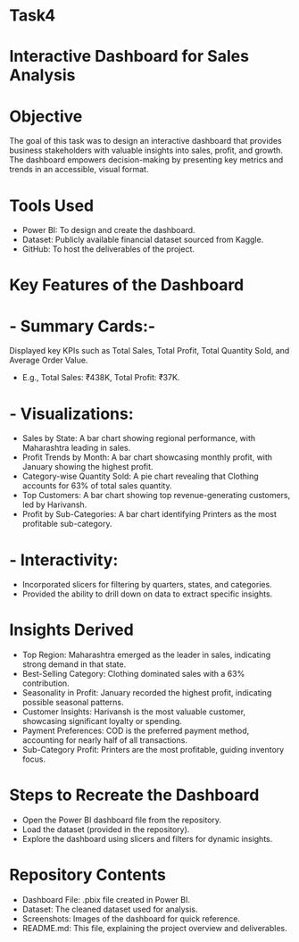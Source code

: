 # Task4
# Interactive Dashboard for Sales Analysis
# Objective
The goal of this task was to design an interactive dashboard that provides business stakeholders with valuable insights into sales, profit, and growth. The dashboard empowers decision-making by presenting key metrics and trends in an accessible, visual format.
# Tools Used
- Power BI: To design and create the dashboard.
- Dataset: Publicly available financial dataset sourced from Kaggle.
- GitHub: To host the deliverables of the project.
# Key Features of the Dashboard
# - Summary Cards:- 
  Displayed key KPIs such as Total Sales, Total Profit, Total Quantity Sold, and Average Order Value.
- E.g., Total Sales: ₹438K, Total Profit: ₹37K.

# - Visualizations:
- Sales by State: A bar chart showing regional performance, with Maharashtra leading in sales.
- Profit Trends by Month: A bar chart showcasing monthly profit, with January showing the highest profit.
- Category-wise Quantity Sold: A pie chart revealing that Clothing accounts for 63% of total sales quantity.
- Top Customers: A bar chart showing top revenue-generating customers, led by Harivansh.
- Profit by Sub-Categories: A bar chart identifying Printers as the most profitable sub-category.

# - Interactivity:
- Incorporated slicers for filtering by quarters, states, and categories.
- Provided the ability to drill down on data to extract specific insights.
# Insights Derived
- Top Region: Maharashtra emerged as the leader in sales, indicating strong demand in that state.
- Best-Selling Category: Clothing dominated sales with a 63% contribution.
- Seasonality in Profit: January recorded the highest profit, indicating possible seasonal patterns.
- Customer Insights: Harivansh is the most valuable customer, showcasing significant loyalty or spending.
- Payment Preferences: COD is the preferred payment method, accounting for nearly half of all transactions.
- Sub-Category Profit: Printers are the most profitable, guiding inventory focus.
# Steps to Recreate the Dashboard
- Open the Power BI dashboard file from the repository.
- Load the dataset (provided in the repository).
- Explore the dashboard using slicers and filters for dynamic insights.
# Repository Contents
- Dashboard File: .pbix file created in Power BI.
- Dataset: The cleaned dataset used for analysis.
- Screenshots: Images of the dashboard for quick reference.
- README.md: This file, explaining the project overview and deliverables.
















